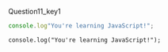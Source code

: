 Question11_key1


```javascript
console.log"You're learning JavaScript!";
```

```solution
console.log("You're learning JavaScript!");
```